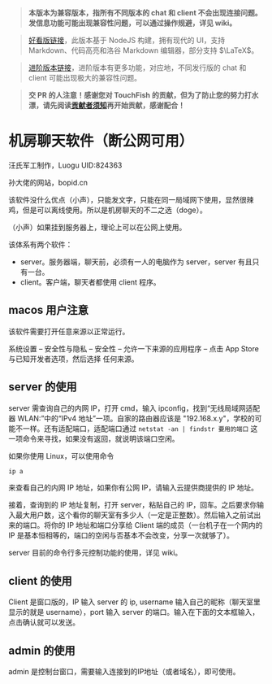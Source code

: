 > **本版本为兼容版本，指所有不同版本的 chat 和 client 不会出现连接问题。发信息功能可能出现兼容性问题，可以通过操作规避，详见 wiki。**

> [好看版链接](https://github.com/pztsdy/touchfish_ui_remake)，此版本基于 NodeJS 构建，拥有现代的 UI，支持 Markdown、代码高亮和洛谷 Markdown 编辑器，部分支持 $\LaTeX$。

> [进阶版本链接](https://github.com/2044-space-elevator/TouchFishPlus)，进阶版本有更多功能，对应地，不同发行版的 chat 和 client 可能出现极大的兼容性问题。

> **交 PR 的人注意！感谢您对 TouchFish 的贡献，但为了防止您的努力打水漂，请先阅读[贡献者须知](https://github.com/2044-space-elevator/TouchFish/blob/main/CONTRIBUTING.md)再开始贡献，感谢配合！**

# 机房聊天软件（断公网可用）

汪氏军工制作，Luogu UID:824363

孙大佬的网站，bopid.cn

该软件没什么优点（小声），只能发文字，只能在同一局域网下使用，显然很辣鸡，但是可以离线使用。所以是机房聊天的不二之选（doge）。

（小声）如果挂到服务器上，理论上可以在公网上使用。

该体系有两个软件：
- server。服务器端，聊天前，必须有一人的电脑作为 server，server 有且只有一台。
- client。客户端，聊天者都使用 client 程序。

## macos 用户注意

该软件需要打开任意来源以正常运行。

系统设置 – 安全性与隐私 – 安全性 – 允许一下来源的应用程序 – 点击 App Store 与已知开发者选项，然后选择 任何来源。

## server 的使用

server 需查询自己的内网 IP，打开 cmd，输入 ipconfig，找到“无线局域网适配器 WLAN:”中的“IPv4 地址”一项。自家的路由器应该是 "192.168.x.y"，学校的可能不一样。还有适配端口，适配端口通过 `netstat -an | findstr 要用的端口` 这一项命令来寻找，如果没有返回，就说明该端口空闲。

如果你使用 Linux，可以使用命令
```bash
ip a
```
来查看自己的内网 IP 地址，如果你有公网 IP，请输入云提供商提供的 IP 地址。

接着，查询到的 IP 地址复制，打开 server，粘贴自己的 IP，回车。之后要求你输入最大用户数，这个看你的聊天室有多少人（一定是正整数）。然后输入之前试出来的端口。将你的 IP 地址和端口分享给 Client 端的成员（一台机子在一个网内的 IP 是基本恒相等的，端口的空闲与否基本不会改变，分享一次就够了）。

server 目前的命令行多元控制功能的使用，详见 wiki。

## client 的使用

Client 是窗口版的，IP 输入 server 的 ip, username 输入自己的昵称（聊天室里显示的就是 username），port 输入 server 的端口。输入在下面的文本框输入，点击确认就可以发送。

## admin 的使用

admin 是控制台窗口，需要输入连接到的IP地址（或者域名），即可使用。
